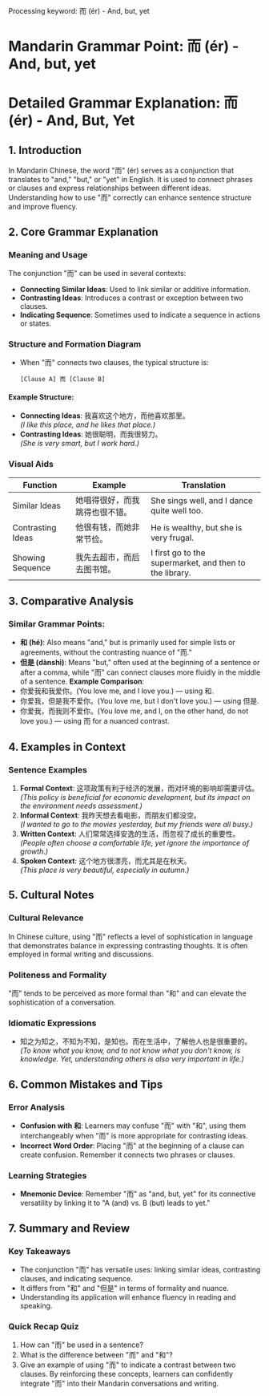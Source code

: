 Processing keyword: 而 (ér) - And, but, yet
# Mandarin Grammar Point: 而 (ér) - And, but, yet
# Detailed Grammar Explanation: 而 (ér) - And, But, Yet
## 1. Introduction
In Mandarin Chinese, the word "而" (ér) serves as a conjunction that translates to "and," "but," or "yet" in English. It is used to connect phrases or clauses and express relationships between different ideas. Understanding how to use "而" correctly can enhance sentence structure and improve fluency.
## 2. Core Grammar Explanation
### Meaning and Usage
The conjunction "而" can be used in several contexts:
- **Connecting Similar Ideas**: Used to link similar or additive information.
- **Contrasting Ideas**: Introduces a contrast or exception between two clauses.
- **Indicating Sequence**: Sometimes used to indicate a sequence in actions or states.
### Structure and Formation Diagram
- When "而" connects two clauses, the typical structure is:
  
  ```
  [Clause A] 而 [Clause B]
  ```
#### Example Structure:
- **Connecting Ideas**: 我喜欢这个地方，而他喜欢那里。  
  *(I like this place, and he likes that place.)*
- **Contrasting Ideas**: 她很聪明，而我很努力。  
  *(She is very smart, but I work hard.)*
### Visual Aids
| Function                       | Example                                   | Translation                                  |
|--------------------------------|-------------------------------------------|----------------------------------------------|
| Similar Ideas                  | 她唱得很好，而我跳得也很不错。               | She sings well, and I dance quite well too. |
| Contrasting Ideas              | 他很有钱，而她非常节俭。                     | He is wealthy, but she is very frugal.      |
| Showing Sequence               | 我先去超市，而后去图书馆。                   | I first go to the supermarket, and then to the library. |
## 3. Comparative Analysis
### Similar Grammar Points:
- **和 (hé)**: Also means "and," but is primarily used for simple lists or agreements, without the contrasting nuance of "而."
- **但是 (dànshì)**: Means "but," often used at the beginning of a sentence or after a comma, while "而" can connect clauses more fluidly in the middle of a sentence.
**Example Comparison**:
- 你爱我和我爱你。(You love me, and I love you.) — using 和.
- 你爱我，但是我不爱你。(You love me, but I don't love you.) — using 但是.
- 你爱我，而我则不爱你。(You love me, and I, on the other hand, do not love you.) — using 而 for a nuanced contrast.
## 4. Examples in Context
### Sentence Examples
1. **Formal Context**: 这项政策有利于经济的发展，而对环境的影响却需要评估。  
   *(This policy is beneficial for economic development, but its impact on the environment needs assessment.)*
2. **Informal Context**: 我昨天想去看电影，而朋友们都没空。  
   *(I wanted to go to the movies yesterday, but my friends were all busy.)*
3. **Written Context**: 人们常常选择安逸的生活，而忽视了成长的重要性。  
   *(People often choose a comfortable life, yet ignore the importance of growth.)*
4. **Spoken Context**: 这个地方很漂亮，而尤其是在秋天。  
   *(This place is very beautiful, especially in autumn.)*
## 5. Cultural Notes
### Cultural Relevance
In Chinese culture, using "而" reflects a level of sophistication in language that demonstrates balance in expressing contrasting thoughts. It is often employed in formal writing and discussions.
### Politeness and Formality
"而" tends to be perceived as more formal than "和" and can elevate the sophistication of a conversation.
### Idiomatic Expressions
- 知之为知之，不知为不知，是知也。而在生活中，了解他人也是很重要的。  
*(To know what you know, and to not know what you don't know, is knowledge. Yet, understanding others is also very important in life.)*
## 6. Common Mistakes and Tips
### Error Analysis
- **Confusion with 和**: Learners may confuse "而" with "和", using them interchangeably when "而" is more appropriate for contrasting ideas.
- **Incorrect Word Order**: Placing "而" at the beginning of a clause can create confusion. Remember it connects two phrases or clauses.
### Learning Strategies
- **Mnemonic Device**: Remember "而" as "and, but, yet" for its connective versatility by linking it to "A (and) vs. B (but) leads to yet."
## 7. Summary and Review
### Key Takeaways
- The conjunction "而" has versatile uses: linking similar ideas, contrasting clauses, and indicating sequence.
- It differs from "和" and "但是" in terms of formality and nuance.
- Understanding its application will enhance fluency in reading and speaking.
### Quick Recap Quiz
1. How can "而" be used in a sentence?
2. What is the difference between "而" and "和"?
3. Give an example of using "而" to indicate a contrast between two clauses.
By reinforcing these concepts, learners can confidently integrate "而" into their Mandarin conversations and writing.
